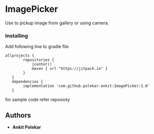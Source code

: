 # ImagePicker

Use to pickup image from gallery or using camera.

### Installing
Add following line to gradle file 
```
allprojects {
        repositories {
            jcenter()
            maven { url "https://jitpack.io" }
        }
   }
   dependencies {
        implementation 'com.github.polekar-ankit:ImagePicker:1.0'
   }
```

for sample code refer reposioty

## Authors

* **Ankit Polekar**





  
  
